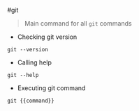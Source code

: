 #git

> Main command for all `git` commands

- Checking git version

`git --version`

- Calling help

`git --help`

- Executing git command

`git {{command}}`